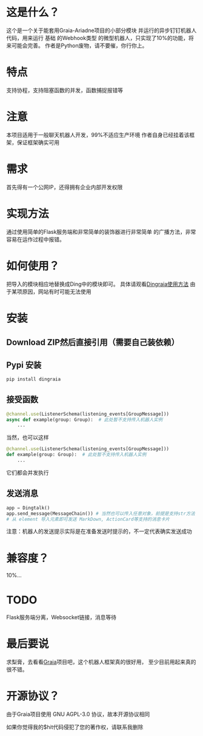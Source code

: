 ﻿# 这是什么？
这个是一个关于能套用Graia-Ariadne项目的小部分模块
并运行的异步钉钉机器人代码，用来运行 基础 的Webhook类型
的微型机器人，只实现了10%的功能，将来可能会完善。
作者是Python废物，请不要催，你行你上。

# 特点
支持协程，支持阻塞函数的并发，函数捕捉报错等

# 注意
本项目适用于一般聊天机器人开发，99%不适应生产环境
作者自身已经挂着该框架，保证框架确实可用

# 需求
首先得有一个公网IP，还得拥有企业内部开发权限

# 实现方法
通过使用简单的Flask服务端和非常简单的装饰器进行非常简单
的广播方法，非常容易在运作过程中报错。

# 如何使用？
把导入的模块相应地替换成Ding中的模块即可。
具体请观看[Dingraia使用方法](https://wps.lxyddice.top/dingraia%E4%BD%BF%E7%94%A8%E6%96%B9%E6%B3%95/)
由于某项原因，网站有时可能无法使用

# 安装
## Download ZIP然后直接引用（需要自己装依赖）
## Pypi 安装
```bash
pip install dingraia
```

## 接受函数
```python
@channel.use(ListenerSchema(listening_events[GroupMessage]))
async def example(group: Group):  # 此处暂不支持传入机器人实例
    ...
```
当然，也可以这样
```python
@channel.use(ListenerSchema(listening_events[GroupMessage]))
def example(group: Group):  # 此处暂不支持传入机器人实例
    ...
```
它们都会并发执行
## 发送消息
```python
app = Dingtalk()
app.send_message(MessageChain()) # 当然也可以传入任意对象，前提是支持str方法
# 从 element 导入元素即可发送 MarkDown, ActionCard等支持的消息卡片
```
注意：机器人的发送提示实际是在准备发送时提示的，不一定代表确实发送成功

# 兼容度？
10%...

# TODO
Flask服务端分离，Websocket链接，消息等待

# 最后要说
求梨膏，去看看[Graia](https://github.com/GraiaProject/Ariadne)项目吧，这个机器人框架真的很好用，
至少目前用起来真的很不错。

# 开源协议？
由于Graia项目使用 GNU AGPL-3.0 协议，故本开源协议相同

如果你觉得我的$hit代码侵犯了您的著作权，请联系我删除
